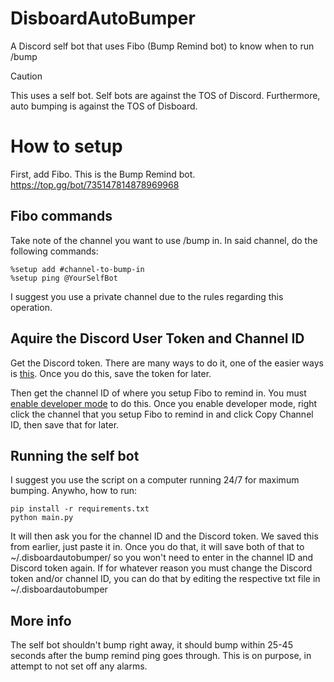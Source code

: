 # DisboardAutoBumper
A Discord self bot that uses Fibo (Bump Remind bot) to know when to run /bump

> [!CAUTION]
> This uses a self bot. Self bots are against the TOS of Discord. Furthermore, auto bumping is against the TOS of Disboard.

# How to setup
First, add Fibo. This is the Bump Remind bot. https://top.gg/bot/735147814878969968
## Fibo commands
Take note of the channel you want to use /bump in. In said channel, do the following commands:
```
%setup add #channel-to-bump-in
%setup ping @YourSelfBot
```
I suggest you use a private channel due to the rules regarding this operation.

## Aquire the Discord User Token and Channel ID
Get the Discord token. There are many ways to do it, one of the easier ways is [this](https://www.geeksforgeeks.org/how-to-get-discord-token/). Once you do this, save the token for later.

Then get the channel ID of where you setup Fibo to remind in. You must [enable developer mode](https://www.howtogeek.com/714348/how-to-enable-or-disable-developer-mode-on-discord/) to do this. Once you enable developer mode, right click the channel that you setup Fibo to remind in and click Copy Channel ID, then save that for later.

## Running the self bot
I suggest you use the script on a computer running 24/7 for maximum bumping. Anywho, how to run:
```
pip install -r requirements.txt
python main.py
```
It will then ask you for the channel ID and the Discord token. We saved this from earlier, just paste it in. Once you do that, it will save both of that to ~/.disboardautobumper/ so you won't need to enter in the channel ID and Discord token again. If for whatever reason you must change the Discord token and/or channel ID, you can do that by editing the respective txt file in ~/.disboardautobumper

## More info
The self bot shouldn't bump right away, it should bump within 25-45 seconds after the bump remind ping goes through. This is on purpose, in attempt to not set off any alarms.
